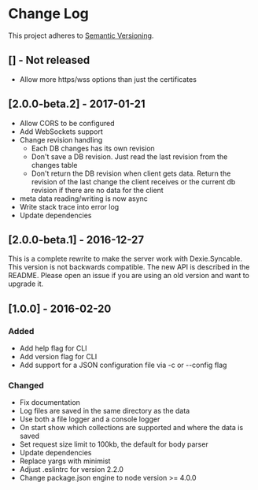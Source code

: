 # Change Log
This project adheres to [Semantic Versioning](http://semver.org/).

## [] - Not released

* Allow more https/wss options than just the certificates

## [2.0.0-beta.2] - 2017-01-21

* Allow CORS to be configured
* Add WebSockets support
* Change revision handling
  * Each DB changes has its own revision
  * Don't save a DB revision. Just read the last revision from the changes table
  * Don't return the DB revision when client gets data. Return the revision of the last change the client receives or the current db revision if there are no data for the client
* meta data reading/writing is now async
* Write stack trace into error log
* Update dependencies

## [2.0.0-beta.1] - 2016-12-27

This is a complete rewrite to make the server work with Dexie.Syncable. This version is not backwards compatible. The new API is described in the README. Please open an issue if you are using an old version and want to upgrade it.

## [1.0.0] - 2016-02-20

### Added

* Add help flag for CLI
* Add version flag for CLI
* Add support for a JSON configuration file via -c or --config flag

### Changed

* Fix documentation
* Log files are saved in the same directory as the data
* Use both a file logger and a console logger
* On start show which collections are supported and where the data is saved
* Set request size limit to 100kb, the default for body parser
* Update dependencies
* Replace yargs with minimist
* Adjust .eslintrc for version 2.2.0
* Change package.json engine to node version >= 4.0.0
